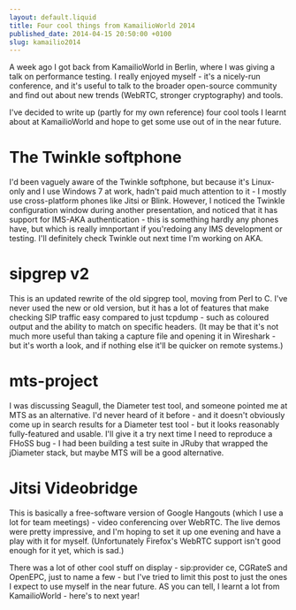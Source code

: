 ```yaml
---
layout: default.liquid
title: Four cool things from KamailioWorld 2014
published_date: 2014-04-15 20:50:00 +0100
slug: kamailio2014
---
```


A week ago I got back from KamailioWorld in Berlin, where I was giving a talk on performance testing. I really enjoyed myself - it's a nicely-run conference, and it's useful to talk to the broader open-source community and find out about new trends (WebRTC, stronger cryptography) and tools.

I've decided to write up (partly for my own reference) four cool tools I learnt about at KamailioWorld and hope to get some use out of in the near future.

# The Twinkle softphone

I'd been vaguely aware of the Twinkle softphone, but because it's Linux-only and I use Windows 7 at work, hadn't paid much attention to it - I mostly use cross-platform phones like Jitsi or Blink. However, I noticed the Twinkle configuration window during another presentation, and noticed that it has support for IMS-AKA authentication - this is something hardly any phones have, but which is really imnportant if you'redoing any IMS development or testing. I'll definitely check Twinkle out next time I'm working on AKA.

# sipgrep v2

This is an updated rewrite of the old sipgrep tool, moving from Perl to C. I've never used the new or old version, but it has a lot of features that make checking SIP traffic easy compared to just tcpdump - such as coloured output and the ability to match on specific headers. (It may be that it's not much more useful than taking a capture file and opening it in Wireshark - but it's worth a look, and if nothing else it'll be quicker on remote systems.)

# mts-project

I was discussing Seagull, the Diameter test tool, and someone pointed me at MTS as an alternative. I'd never heard of it before - and it doesn't obviously come up in search results for a Diameter test tool - but it looks reasonably fully-featured and usable. I'll give it a try next time I need to reproduce a FHoSS bug - I had been building a test suite in JRuby that wrapped the jDiameter stack, but maybe MTS will be a good alternative.

# Jitsi Videobridge

This is basically a free-software version of Google Hangouts (which I use a lot for team meetings) - video conferencing over WebRTC. The live demos were pretty impressive, and I'm hoping to set it up one evening and have a play with it for myself. (Unfortunately Firefox's WebRTC support isn't good enough for it yet, which is sad.)

There was a lot of other cool stuff on display - sip:provider ce, CGRateS and OpenEPC, just to name a few - but I've tried to limit this post to just the ones I expect to use myself in the near future. AS you can tell, I learnt a lot from KamailioWorld - here's to next year!
